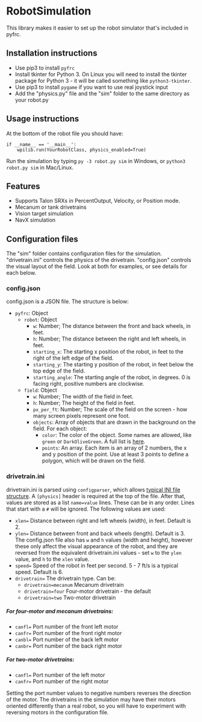 # RobotSimulation
This library makes it easier to set up the robot simulator that's included in pyfrc.

## Installation instructions
 - Use pip3 to install `pyfrc`
 - Install tkinter for Python 3. On Linux you will need to install the tkinter package for Python 3 - it will be called something like `python3-tkinter`.
 - Use pip3 to install `pygame` if you want to use real joystick input
 - Add the "physics.py" file and the "sim" folder to the same directory as your robot.py

## Usage instructions

At the bottom of the robot file you should have:

```
if __name__ == '__main__':
    wpilib.run(YourRobotClass, physics_enabled=True)
```

Run the simulation by typing `py -3 robot.py sim` in Windows, or `python3 robot.py sim` in Mac/Linux.

## Features

- Supports Talon SRXs in PercentOutput, Velocity, or Position mode.
- Mecanum or tank drivetrains
- Vision target simulation
- NavX simulation

## Configuration files
The "sim" folder contains configuration files for the simulation. "drivetrain.ini" controls the physics of the drivetrain. "config.json" controls the visual layout of the field. Look at both for examples, or see details for each below.

### config.json
config.json is a JSON file. The structure is below:
- `pyfrc`: Object
    - `robot`: Object
        - `w`: Number; The distance between the front and back wheels, in feet.
        - `h`: Number; The distance between the right and left wheels, in feet.
        - `starting_x`: The starting x position of the robot, in feet to the right of the left edge of the field.
        - `starting_y`: The starting y position of the robot, in feet below the top edge of the field.
        - `starting_angle`: The starting angle of the robot, in degrees. 0 is facing right, positive numbers are clockwise.
    - `field`: Object
        - `w`: Number; The width of the field in feet.
        - `h`: Number; The height of the field in feet.
        - `px_per_ft`: Number; The scale of the field on the screen - how many screen pixels represent one foot.
        - `objects`: Array of objects that are drawn in the background on the field. For each object:
            - `color`: The color of the object. Some names are allowed, like `green` or `DarkOliveGreen`. A full list is [here](https://www.tcl.tk/man/tcl8.4/TkCmd/colors.htm).
            - `points`: An array. Each item is an array of 2 numbers, the x and y position of the point. Use at least 3 points to define a polygon, which will be drawn on the field.

### drivetrain.ini

drivetrain.ini is parsed using `configparser`, which allows [typical INI file structure](https://docs.python.org/3/library/configparser.html#supported-ini-file-structure). A `[physics]` header is required at the top of the file. After that, values are stored as a list `name=value` lines. These can be in any order. Lines that start with a `#` will be ignored. The following values are used:

- `xlen=` Distance between right and left wheels (width), in feet. Default is 2.
- `ylen=` Distance between front and back wheels (length). Default is 3. The config.json file also has `w` and `h` values (width and height), however these only affect the visual appearance of the robot, and they are reversed from the equivalent drivetrain.ini values - set `w` to the `ylen` value, and `h` to the `xlen` value.
- `speed=` Speed of the robot in feet per second. 5 - 7 ft/s is a typical speed. Default is 6.
- `drivetrain=` The drivetrain type. Can be:
  - `drivetrain=mecanum` Mecanum drivetrain
  - `drivetrain=four` Four-motor drivetrain - the default
  - `drivetrain=two` Two-motor drivetrain

##### For four-motor and mecanum drivetrains:
- `canfl=` Port number of the front left motor
- `canfr=` Port number of the front right motor
- `canbl=` Port number of the back left motor
- `canbr=` Port number of the back right motor

##### For two-motor drivetrains:
- `canfl=` Port number of the left motor
- `canfr=` Port number of the right motor

Setting the port number values to negative numbers reverses the direction of the motor. The drivetrains in the simulation may have their motors oriented differently than a real robot, so you will have to experiment with reversing motors in the configuration file.

